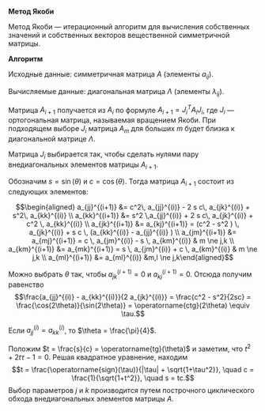 **Метод Якоби**

Метод Якоби — итерационный алгоритм для вычисления собственных значений
и собственных векторов вещественной симметричной матрицы.

**Алгоритм**

Исходные данные: симметричная матрица $A$ (элементы $a_{ij}$).

Вычисляемые данные: диагональная матрица $\Lambda$ (элементы
$\lambda_{ij}$).

Матрица $A_{i+1}$ получается из $A_i$ по формуле
$A_{i+1}=J_i^{T} A_i J_i$, где $J_i$ — ортогональная матрица, называемая
вращением Якоби. При подходящем выборе $J_i$ матрица $A_m$ для больших
$m$ будет близка к диагональной матрице $\Lambda$.

Матрица $J_i$ выбирается так, чтобы сделать нулями пару внедиагональных
элементов матрицы $A_{i+1}$. 

Обозначим $s = \sin(\theta)$ и $c = \cos(\theta)$. Тогда матрица
$A_{i+1}$ состоит из следующих элементов:

$$\begin{aligned}
a_{jj}^{(i+1)} &= c^2\, a_{jj}^{(i)}  -  2 s c\, a_{jk}^{(i)}  +  s^2\, a_{kk}^{(i)} \\
a_{kk}^{(i+1)} &= s^2 \,a_{jj}^{(i)}  +  2 s c\, a_{jk}^{(i)}  +  c^2 \, a_{kk}^{(i)} \\
a_{jk}^{(i+1)} &= a_{kj}^{(i+1)} = (c^2 - s^2 ) \, a_{jk}^{(i)}  +  s c \, (a_{kk}^{(i)} - a_{jj}^{(i)} ) \\
a_{jm}^{(i+1)} &= a_{mj}^{(i+1)} = c \, a_{jm}^{(i)}  -  s \, a_{km}^{(i)} & m \ne j,k \\
a_{km}^{(i+1)} &= a_{mk}^{(i+1)} = s \, a_{jm}^{(i)}  + c \, a_{km}^{(i)} & m \ne j,k \\
a_{ml}^{(i+1)} &= a_{ml}^{(i)} &m,l \ne j,k\end{aligned}$$

Можно выбрать $\theta$ так, чтобы $a_{jk}^{(i+1)} = 0$ и
$a_{kj}^{(i+1)} = 0$. Отсюда получим равенство
$$\frac{a_{jj}^{(i)} - a_{kk}^{(i)}}{2 a_{jk}^{(i)}} = \frac{c^2 - s^2}{2sc} = \frac{\cos(2\theta)}{\sin(2\theta)} = \operatorname{ctg}(2\theta) \equiv \tau.$$

Если $a_{jj}^{(i)} = a_{kk}^{(i)}$, то $\theta = \frac{\pi}{4}$.

Положим $t = \frac{s}{c} = \operatorname{tg}(\theta)$ и заметим, что
$t^2 + 2 t \tau - 1 = 0$. Решая квадратное уравнение, находим
$$t = \frac{\operatorname{sign}(\tau)}{|\tau| + \sqrt{1+\tau^2}}, \quad c = \frac{1}{\sqrt{1+t^2}}, \quad s = tc.$$
Выбор параметров $j$ и $k$ производится путем построчного циклического
обхода внедиагональных элементов матрицы $A$.

